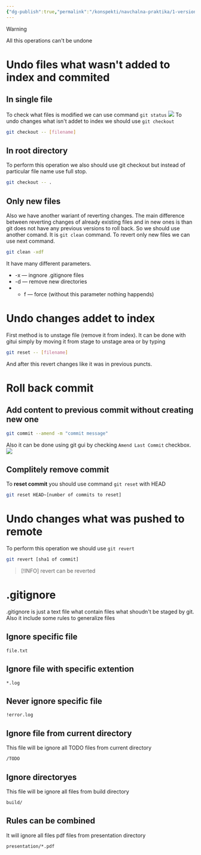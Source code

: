 ```yaml
---
{"dg-publish":true,"permalink":"/konspekti/navchalna-praktika/1-version-control-system/5-undoing-changes/"}
---
```


> [!WARNING] 
> All this operations can't be undone
# Undo files what wasn't added to index and commited
## In single file
To check what files is modified we can use command `git status`
![](https://i.imgur.com/8IU78cu.png)
To undo changes what isn't addet to index we should use `git checkout`
```sh
git checkout -- [filename]
```
## In root directory
To perform this operation we also should use git checkout but instead of particular file name use full stop.
```sh
git checkout -- .
```
## Only new files
Also we have another wariant of reverting changes. The main difference between reverting changes of already existing files and in new ones is than git does not have any previous versions to roll back. So we should use another comand. It is `git clean` command. To revert only new files we can use next command. 
```sh
git clean -xdf
```
It have many different parameters. 
- -x — ingnore .gitignore files
- -d — remove new directories
- - f — force (without this parameter nothing happends)
# Undo changes addet to index
First method is to unstage file (remove it from index). It can be done with gitui simply by moving it from stage to unstage area or by typing
```sh
git reset -- [filename]
```
And after this revert changes like it was in previous puncts. 
# Roll back commit
## Add content to previous commit without  creating new one
```sh
git commit --amend -m "commit message"
```
Also it can be done using git gui by checking `Amend Last Commit` checkbox.
![](https://i.imgur.com/Wzsx0QZ.png)
## Complitely remove commit
To **reset commit** you should use command `git reset` with HEAD 
```sh
git reset HEAD~[number of commits to reset]
```
# Undo changes what was pushed to remote
To perform this operation we should use `git revert`
```sh
git revert [sha1 of commit]
```

>[!INFO]
>revert can be reverted

# .gitignore
.gitignore is just a text file what contain files what shoudn't be staged by git. Also it include some rules to generalize files
## Ignore specific file
```gitignore
file.txt
```
## Ignore file with specific extention
```gitignore
*.log
```
## Never ignore specific file
```gitignore
!error.log
```
## Ignore file from current directory
This file will be ignore all TODO files from current directory
```gitignore
/TODO 
```
## Ignore directoryes
This file will be ignore all files from build directory
```gitignore
build/
```
## Rules can be combined
It will ignore all files pdf files from presentation directory
```gitignore
presentation/*.pdf
```